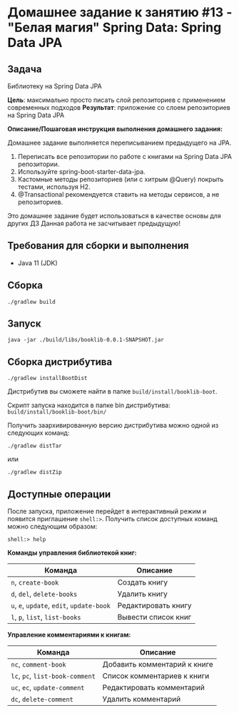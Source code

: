 # Домашнее задание к занятию #13 - "Белая магия" Spring Data: Spring Data JPA

## Задача

Библиотеку на Spring Data JPA

**Цель**: максимально просто писать слой репозиториев с применением современных подходов
**Результат**: приложение со слоем репозиториев на Spring Data JPA

**Описание/Пошаговая инструкция выполнения домашнего задания:**

Домашнее задание выполняется переписыванием предыдущего на JPA.

1. Переписать все репозитории по работе с книгами на Spring Data JPA репозитории.
2. Используйте spring-boot-starter-data-jpa.
3. Кастомные методы репозиториев (или с хитрым @Query) покрыть тестами, используя H2.
4. @Transactional рекомендуется ставить на методы сервисов, а не репозиториев.

Это домашнее задание будет использоваться в качестве основы для других ДЗ
Данная работа не засчитывает предыдущую!

## Требования для сборки и выполнения

- Java 11 (JDK)

## Сборка

```shell
./gradlew build
```

## Запуск

```shell
java -jar ./build/libs/booklib-0.0.1-SNAPSHOT.jar
```

## Сборка дистрибутива

```shell
./gradlew installBootDist
```

Дистрибутив вы сможете найти в папке `build/install/booklib-boot`.

Скрипт запуска находится в папке bin дистрибутива: `build/install/booklib-boot/bin/`

Получить заархивированную версию дистрибутива можно одной из следующих команд:

```shell
./gradlew distTar
```

или

```shell
./gradlew distZip
```

## Доступные операции

После запуска, приложение перейдет в интерактивный режим и появится приглашение `shell:>`. 
Получить список доступных команд можно следующим образом:

```
shell:> help
```

**Команды управления библиотекой книг:**

| Команда                                   | Описание            |
|-------------------------------------------|---------------------|
| `n`, `create-book`                        | Создать книгу       |
| `d`, `del`, `delete-books`                | Удалить книгу       |
| `u`, `e`, `update`, `edit`, `update-book` | Редактировать книгу |
| `l`, `p`, `list`, `list-books`            | Вывести список книг |


**Управление комментариями к книгам:**

| Команда                         | Описание                     |
|---------------------------------|------------------------------|
| `nc`, `comment-book`            | Добавить комментарий к книге |
| `lc`, `pc`, `list-book-comment` | Список комментариев к книги  |
| `uc`, `ec`, `update-comment`    | Редактировать комментарий    |
| `dc`, `delete-comment`          | Удалить комментарий          |
